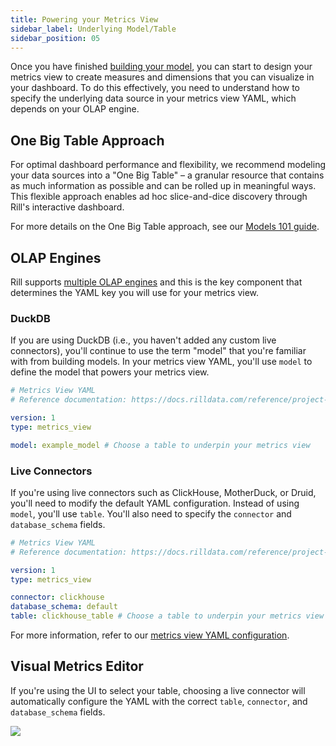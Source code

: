 ```yaml
---
title: Powering your Metrics View
sidebar_label: Underlying Model/Table
sidebar_position: 05
---
```


Once you have finished [building your model](/build/models), you can start to design your metrics view to create measures and dimensions that you can visualize in your dashboard. To do this effectively, you need to understand how to specify the underlying data source in your metrics view YAML, which depends on your OLAP engine.

## One Big Table Approach

For optimal dashboard performance and flexibility, we recommend modeling your data sources into a "One Big Table" – a granular resource that contains as much information as possible and can be rolled up in meaningful ways. This flexible approach enables ad hoc slice-and-dice discovery through Rill's interactive dashboard.


For more details on the One Big Table approach, see our [Models 101 guide](/build/models/models-101#one-big-table-and-dashboarding).

## OLAP Engines 

Rill supports [multiple OLAP engines](/connect/olap) and this is the key component that determines the YAML key you will use for your metrics view.

### DuckDB
If you are using DuckDB (i.e., you haven't added any custom live connectors), you'll continue to use the term "model" that you're familiar with from building models. In your metrics view YAML, you'll use `model` to define the model that powers your metrics view.


```yaml
# Metrics View YAML
# Reference documentation: https://docs.rilldata.com/reference/project-files/metrics-views

version: 1
type: metrics_view

model: example_model # Choose a table to underpin your metrics view
```

### Live Connectors

If you're using live connectors such as ClickHouse, MotherDuck, or Druid, you'll need to modify the default YAML configuration. Instead of using `model`, you'll use `table`. You'll also need to specify the `connector` and `database_schema` fields.

```yaml
# Metrics View YAML
# Reference documentation: https://docs.rilldata.com/reference/project-files/metrics-views

version: 1
type: metrics_view

connector: clickhouse
database_schema: default
table: clickhouse_table # Choose a table to underpin your metrics view
```

For more information, refer to our [metrics view YAML configuration](/reference/project-files/metrics-views).

## Visual Metrics Editor

If you're using the UI to select your table, choosing a live connector will automatically configure the YAML with the correct `table`, `connector`, and `database_schema` fields.

<img src='/img/build/metrics-view/clickhouse-metrics-view.png' class='rounded-gif' />
<br />
